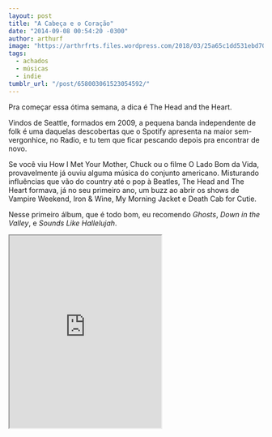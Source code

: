 ```yaml
---
layout: post
title: "A Cabeça e o Coração"
date: "2014-09-08 00:54:20 -0300"
author: arthurf
image: "https://arthrfrts.files.wordpress.com/2018/03/25a65c1dd531ebd70a74e260e8d25871-1000x1000x1.jpg"
tags:
  - achados
  - músicas
  - indie
tumblr_url: "/post/658003061523054592/"
---
```


Pra começar essa ótima semana, a dica é The Head and the Heart.

Vindos de Seattle, formados em 2009, a pequena banda independente de folk é uma daquelas descobertas que o Spotify apresenta na maior sem-vergonhice, no Radio, e tu tem que ficar pescando depois pra encontrar de novo.

Se você viu How I Met Your Mother, Chuck ou o filme O Lado Bom da Vida, provavelmente já ouviu alguma música do conjunto americano. Misturando influências que vão do country até o pop à Beatles, The Head and The Heart formava, já no seu primeiro ano, um buzz ao abrir os shows de Vampire Weekend, Iron & Wine, My Morning Jacket e Death Cab for Cutie.

Nesse primeiro álbum, que é todo bom, eu recomendo _Ghosts_, _Down in the Valley_, e _Sounds Like Hallelujah_.

<iframe src="https://open.spotify.com/embed/album/490NgrGvR5PX8hWK6bUNsy" height="380"  allowtransparency="true" allow="encrypted-media"></iframe>
